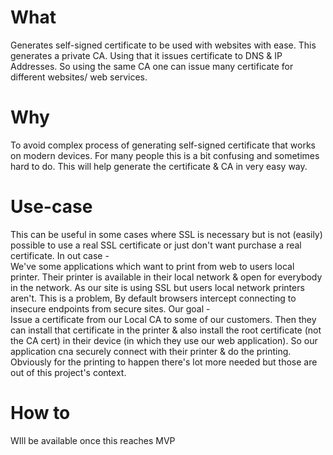 # What
Generates self-signed certificate to be used with websites with ease.
This generates a private CA. Using that it issues certificate to DNS & IP Addresses. 
So using the same CA one can issue many certificate for different websites/ web services.

# Why
To avoid complex process of generating self-signed certificate that works on modern devices.
For many people this is a bit confusing and sometimes hard to do. 
This will help generate the certificate & CA in very easy way.

# Use-case
This can be useful in some cases where SSL is necessary but is not (easily) possible to use a real SSL certificate or 
just don't want purchase a real certificate. In out case - <br />
We've some applications which want to print from web to users local printer.
Their printer is available in their local network & open for everybody in the network.
As our site is using SSL but users local network printers aren't. This is a problem,
By default browsers intercept connecting to insecure endpoints from secure sites.
Our goal -<br />
Issue a certificate from our Local CA to some of our customers.
Then they can install that certificate in the printer & also install the root certificate (not the CA cert)
in their device (in which they use our web application). So our application cna securely connect with their printer &
do the printing. <br />
Obviously for the printing to happen there's lot more needed but those are out of this project's context.

# How to
WIll be available once this reaches MVP